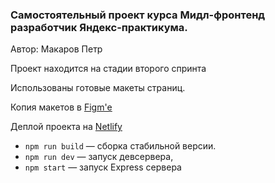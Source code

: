 ### Самостоятельный проект курса Мидл-фронтенд разработчик Яндекс-практикума.

Автор: Макаров Петр

Проект находится на стадии второго спринта

Использованы готовые макеты страниц.

Копия макетов в [Figm'е](https://www.figma.com/file/TWQdhhQvEP03kNrEEModLa/Chat_external_link-(Copy)?node-id=0%3A1)

Деплой проекта на [Netlify](https://amazing-choux-70568c.netlify.app/)

- `npm run build` — сборка стабильной версии.
- `npm run dev` — запуск девсервера,
- `npm start` — запуск Express сервера

